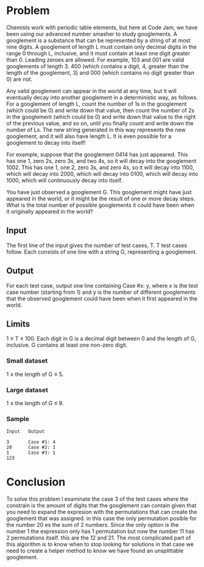 # Problem
Chemists work with periodic table elements, but here at Code Jam, we have been using our advanced number smasher to study googlements. A googlement is a substance that can be represented by a string of at most nine digits. A googlement of length L must contain only decimal digits in the range 0 through L, inclusive, and it must contain at least one digit greater than 0. Leading zeroes are allowed. For example, 103 and 001 are valid googlements of length 3. 400 (which contains a digit, 4, greater than the length of the googlement, 3) and 000 (which contains no digit greater than 0) are not.

Any valid googlement can appear in the world at any time, but it will eventually decay into another googlement in a deterministic way, as follows. For a googlement of length L, count the number of 1s in the googlement (which could be 0) and write down that value, then count the number of 2s in the googlement (which could be 0) and write down that value to the right of the previous value, and so on, until you finally count and write down the number of Ls. The new string generated in this way represents the new googlement, and it will also have length L. It is even possible for a googlement to decay into itself!

For example, suppose that the googlement 0414 has just appeared. This has one 1, zero 2s, zero 3s, and two 4s, so it will decay into the googlement 1002. This has one 1, one 2, zero 3s, and zero 4s, so it will decay into 1100, which will decay into 2000, which will decay into 0100, which will decay into 1000, which will continuously decay into itself.

You have just observed a googlement G. This googlement might have just appeared in the world, or it might be the result of one or more decay steps. What is the total number of possible googlements it could have been when it originally appeared in the world?

## Input
The first line of the input gives the number of test cases, T. T test cases follow. Each consists of one line with a string G, representing a googlement.

## Output
For each test case, output one line containing Case #x: y, where x is the test case number (starting from 1) and y is the number of different googlements that the observed googlement could have been when it first appeared in the world.

## Limits
1 ≤ T ≤ 100.
Each digit in G is a decimal digit between 0 and the length of G, inclusive.
G contains at least one non-zero digit.

### Small dataset
1 ≤ the length of G ≤ 5.
### Large dataset
1 ≤ the length of G ≤ 9.

### Sample

```
Input   Output 
 
3       Case #1: 4
20      Case #2: 1
1       Case #3: 1
123
```

# Conclusion
To solve this problem I examinate the case 3 of the test cases where the constrain is the amount of digits that the googlement can contain given that you need to expand the expresion with the permutations that can create the googlement that was assigned. in this case the only permutation posible for the number 20 es the sum of 2 numbers. Since the only option is the number 1 the expression only has 1 permutation but now the number 11 has 2 permutations itself. this are the 12 and 21. The most complicated part of this algorithm is to know when to stop looking for solutions in that case we need to create a helper method to know we have found an unsplittable googlement.
